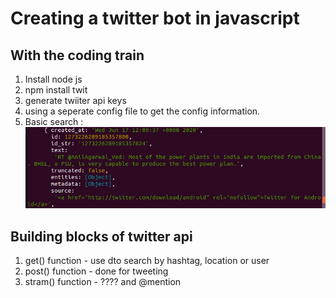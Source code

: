 # Creating a twitter bot in javascript
## With the coding train

1. Install node js
2. npm install twit
3. generate twiiter api keys
4. using a seperate config file to get the config information.
5. Basic search : 
![](tweet_example.png)

## Building blocks of twitter api

1. get() function - use dto search by hashtag, location or user
2. post() function - done for tweeting
3. stram() function - ???? and  @mention
